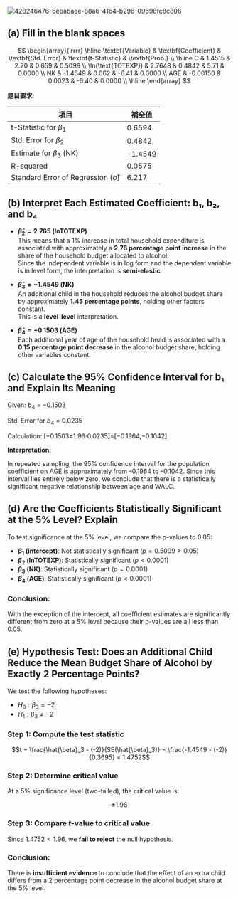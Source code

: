 ![428246476-6e6abaee-88a6-4164-b296-09698fc8c806](https://github.com/user-attachments/assets/057c130b-b6f4-4c6c-9aff-225606b94fe2)


## (a) Fill in the blank spaces
$$
\begin{array}{lrrrr}
\hline
\textbf{Variable} & \textbf{Coefficient} & \textbf{Std. Error} & \textbf{t-Statistic} & \textbf{Prob.} \\
\hline
C & 1.4515 & 2.20 & 0.659 & 0.5099 \\
\ln(\text{TOTEXP}) & 2.7648 & 0.4842 & 5.71 & 0.0000 \\
NK & -1.4549 & 0.062 & -6.41 & 0.0000 \\
AGE & -0.00150 & 0.0023 & -6.40 & 0.0000 \\
\hline
\end{array}
$$

**題目要求:**

| 項目                               | 補全值    |
|------------------------------------|-----------|
| t-Statistic for $\beta_1$          | 0.6594    |
| Std. Error for $\beta_2$           | 0.4842    |
| Estimate for $\beta_3$ (NK)        | -1.4549   |
| R-squared                          | 0.0575    |
| Standard Error of Regression ($\hat{\sigma}$) | 6.217     |

## (b) Interpret Each Estimated Coefficient: b₁, b₂, and b₄

  - **$\hat{\beta}_2 = 2.765$ (lnTOTEXP)**  
  This means that a 1% increase in total household expenditure is associated with approximately a **2.76 percentage point increase** in the share of the household budget allocated to alcohol.  
  Since the independent variable is in log form and the dependent variable is in level form, the interpretation is **semi-elastic**.

- **$\hat{\beta}_3 = -1.4549$ (NK)**  
  An additional child in the household reduces the alcohol budget share by approximately **1.45 percentage points**, holding other factors constant.  
  This is a **level-level** interpretation.

- **$\hat{\beta}_4 = -0.1503$ (AGE)**  
  Each additional year of age of the household head is associated with a **0.15 percentage point decrease** in the alcohol budget share, holding other variables constant.


## (c) Calculate the 95% Confidence Interval for b₁ and Explain Its Meaning

Given:
$b_4$ = −0.1503

Std. Error for $b_4$ = 0.0235

Calculation:
[−0.1503±1.96⋅0.0235]=[−0.1964,−0.1042]

**Interpretation:**

   In repeated sampling, the 95% confidence interval for the population coefficient on AGE is approximately from –0.1964 to –0.1042.
Since this interval lies entirely below zero, we conclude that there is a statistically significant negative relationship between age and WALC.

## (d) Are the Coefficients Statistically Significant at the 5% Level? Explain

   To test significance at the 5% level, we compare the p-values to 0.05:

- **$\beta_1$ (intercept)**: Not statistically significant ($p = 0.5099 > 0.05$)
- **$\beta_2$ (lnTOTEXP)**: Statistically significant ($p < 0.0001$)
- **$\beta_3$ (NK)**: Statistically significant ($p = 0.0001$)
- **$\beta_4$ (AGE)**: Statistically significant ($p < 0.0001$)

### Conclusion:
With the exception of the intercept, all coefficient estimates are significantly different from zero at a 5% level because their p-values are all less than 0.05. 

## (e) Hypothesis Test: Does an Additional Child Reduce the Mean Budget Share of Alcohol by Exactly 2 Percentage Points?

We test the following hypotheses:

- $H_0: \beta_3 = -2$
- $H_1: \beta_3 \neq -2$

### Step 1: Compute the test statistic

$$t = \frac{\hat{\beta}_3 - (-2)}{SE(\hat{\beta}_3)} = \frac{-1.4549 - (-2)}{0.3695} = 1.4752$$

### Step 2: Determine critical value

At a 5% significance level (two-tailed), the critical value is:

$$\pm 1.96$$

### Step 3: Compare $t$-value to critical value

Since $1.4752 < 1.96$, we **fail to reject** the null hypothesis.

### Conclusion:

There is **insufficient evidence** to conclude that the effect of an extra child differs from a 2 percentage point decrease in the alcohol budget share at the 5% level.

